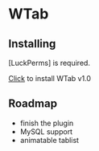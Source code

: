 # WTab

## Installing
[LuckPerms] is required.

[Click]() to install WTab v1.0

## Roadmap 
- finish the plugin
- MySQL support
- animatable tablist
